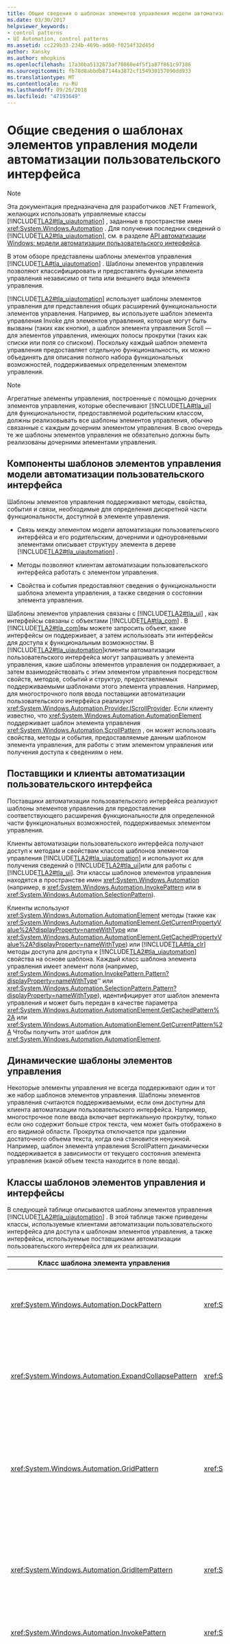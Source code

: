 ```yaml
---
title: Общие сведения о шаблонах элементов управления модели автоматизации пользовательского интерфейса
ms.date: 03/30/2017
helpviewer_keywords:
- control patterns
- UI Automation, control patterns
ms.assetid: cc229b33-234b-469b-ad60-f0254f32d45d
author: Xansky
ms.author: mhopkins
ms.openlocfilehash: 17a30ba5132673af70860e4f5f1a87f861c97386
ms.sourcegitcommit: fb78d8abbdb87144a3872cf154930157090dd933
ms.translationtype: MT
ms.contentlocale: ru-RU
ms.lasthandoff: 09/26/2018
ms.locfileid: "47193649"
---
```

# <a name="ui-automation-control-patterns-overview"></a>Общие сведения о шаблонах элементов управления модели автоматизации пользовательского интерфейса
> [!NOTE]
>  Эта документация предназначена для разработчиков .NET Framework, желающих использовать управляемые классы [!INCLUDE[TLA2#tla_uiautomation](../../../includes/tla2sharptla-uiautomation-md.md)] , заданные в пространстве имен <xref:System.Windows.Automation> . Для получения последних сведений о [!INCLUDE[TLA2#tla_uiautomation](../../../includes/tla2sharptla-uiautomation-md.md)], см. в разделе [API автоматизации Windows: модели автоматизации пользовательского интерфейса](https://go.microsoft.com/fwlink/?LinkID=156746).  
  
 В этом обзоре представлены шаблоны элементов управления [!INCLUDE[TLA#tla_uiautomation](../../../includes/tlasharptla-uiautomation-md.md)] . Шаблоны элементов управления позволяют классифицировать и предоставлять функции элемента управления независимо от типа или внешнего вида элемента управления.  
  
 [!INCLUDE[TLA2#tla_uiautomation](../../../includes/tla2sharptla-uiautomation-md.md)] использует шаблоны элементов управления для представления общих расширений функциональности элементов управления. Например, вы используете шаблон элемента управления Invoke для элементов управления, которые могут быть вызваны (таких как кнопки), а шаблон элемента управления Scroll — для элементов управления, имеющих полосы прокрутки (таких как списки или поля со списком). Поскольку каждый шаблон элемента управления предоставляет отдельную функциональность, их можно объединять для описания полного набора функциональных возможностей, поддерживаемых определенным элементом управления.  
  
> [!NOTE]
>  Агрегатные элементы управления, построенные с помощью дочерних элементов управления, которые обеспечивают [!INCLUDE[TLA#tla_ui](../../../includes/tlasharptla-ui-md.md)] для функциональности, предоставляемой родительским классом, должны реализовывать все шаблоны элементов управления, обычно связанные с каждым дочерним элементом управления. В свою очередь те же шаблоны элементов управления не обязательно должны быть реализованы дочерними элементами управления.  
  
<a name="uiautomation_control_pattern_includes"></a>   
## <a name="ui-automation-control-pattern-components"></a>Компоненты шаблонов элементов управления модели автоматизации пользовательского интерфейса  
 Шаблоны элементов управления поддерживают методы, свойства, события и связи, необходимые для определения дискретной части функциональности, доступной в элементе управления.  
  
-   Связь между элементом модели автоматизации пользовательского интерфейса и его родительским, дочерними и одноуровневыми элементами описывает структуру элемента в дереве [!INCLUDE[TLA2#tla_uiautomation](../../../includes/tla2sharptla-uiautomation-md.md)] .  
  
-   Методы позволяют клиентам автоматизации пользовательского интерфейса работать с элементом управления.  
  
-   Свойства и события предоставляют сведения о функциональности шаблона элемента управления, а также сведения о состоянии элемента управления.  
  
 Шаблоны элементов управления связаны с [!INCLUDE[TLA2#tla_ui](../../../includes/tla2sharptla-ui-md.md)] , как интерфейсы связаны с объектами [!INCLUDE[TLA#tla_com](../../../includes/tlasharptla-com-md.md)] . В [!INCLUDE[TLA2#tla_com](../../../includes/tla2sharptla-com-md.md)]вы можете запросить объект, какие интерфейсы он поддерживает, а затем использовать эти интерфейсы для доступа к функциональным возможностям. В [!INCLUDE[TLA2#tla_uiautomation](../../../includes/tla2sharptla-uiautomation-md.md)]клиенты автоматизации пользовательского интерфейса могут запрашивать у элемента управления, какие шаблоны элементов управления он поддерживает, а затем взаимодействовать с этим элементом управления посредством свойств, методов, событий и структур, предоставляемых поддерживаемыми шаблонами этого элемента управления. Например, для многострочного поля ввода поставщики автоматизации пользовательского интерфейса реализуют <xref:System.Windows.Automation.Provider.IScrollProvider>. Если клиенту известно, что <xref:System.Windows.Automation.AutomationElement> поддерживает шаблон элемента управления <xref:System.Windows.Automation.ScrollPattern> , он может использовать свойства, методы и события, предоставляемые данным шаблоном элемента управления, для работы с этим элементом управления или получения доступа к сведениям о нем.  
  
<a name="uiautomation_control_pattern_client_provider"></a>   
## <a name="ui-automation-providers-and-clients"></a>Поставщики и клиенты автоматизации пользовательского интерфейса  
 Поставщики автоматизации пользовательского интерфейса реализуют шаблоны элементов управления для предоставления соответствующего расширения функциональности для определенной части функциональных возможностей, поддерживаемых элементом управления.  
  
 Клиенты автоматизации пользовательского интерфейса получают доступ к методам и свойствам классов шаблонов элементов управления [!INCLUDE[TLA2#tla_uiautomation](../../../includes/tla2sharptla-uiautomation-md.md)] и используют их для получения сведений о [!INCLUDE[TLA2#tla_ui](../../../includes/tla2sharptla-ui-md.md)]или для работы с [!INCLUDE[TLA2#tla_ui](../../../includes/tla2sharptla-ui-md.md)]. Эти классы шаблонов элементов управления находятся в пространстве имен <xref:System.Windows.Automation> (например, в <xref:System.Windows.Automation.InvokePattern> или в <xref:System.Windows.Automation.SelectionPattern>).  
  
 Клиенты используют <xref:System.Windows.Automation.AutomationElement> методы (такие как <xref:System.Windows.Automation.AutomationElement.GetCurrentPropertyValue%2A?displayProperty=nameWithType> или <xref:System.Windows.Automation.AutomationElement.GetCachedPropertyValue%2A?displayProperty=nameWithType>) или [!INCLUDE[TLA#tla_clr](../../../includes/tlasharptla-clr-md.md)] методы доступа для доступа к [!INCLUDE[TLA2#tla_uiautomation](../../../includes/tla2sharptla-uiautomation-md.md)] свойства на основе шаблона. Каждый класс шаблона элемента управления имеет элемент поля (например, <xref:System.Windows.Automation.InvokePattern.Pattern?displayProperty=nameWithType>'' или <xref:System.Windows.Automation.SelectionPattern.Pattern?displayProperty=nameWithType>), идентифицирует этот шаблон элемента управления и может быть передан в качестве параметра <xref:System.Windows.Automation.AutomationElement.GetCachedPattern%2A> или <xref:System.Windows.Automation.AutomationElement.GetCurrentPattern%2A> Чтобы получить этот шаблон для <xref:System.Windows.Automation.AutomationElement>.  
  
<a name="uiautomation_control_patterns_dynamic"></a>   
## <a name="dynamic-control-patterns"></a>Динамические шаблоны элементов управления  
 Некоторые элементы управления не всегда поддерживают один и тот же набор шаблонов элементов управления. Шаблоны элементов управления считаются поддерживаемыми, если они доступны для клиента автоматизации пользовательского интерфейса. Например, многострочное поле ввода включает вертикальную прокрутку, только если оно содержит больше строк текста, чем может быть отображено в его видимой области. Прокрутка отключается при удалении достаточного объема текста, когда она становится ненужной. Например, шаблон элемента управления ScrollPattern динамически поддерживается в зависимости от текущего состояния элемента управления (какой объем текста находится в поле ввода).  
  
<a name="Control_Pattern_Classes_and_Interfaces"></a>   
## <a name="control-pattern-classes-and-interfaces"></a>Классы шаблонов элементов управления и интерфейсы  
 В следующей таблице описываются шаблоны элементов управления [!INCLUDE[TLA2#tla_uiautomation](../../../includes/tla2sharptla-uiautomation-md.md)] . В этой таблице также приведены классы, используемые клиентами автоматизации пользовательского интерфейса для доступа к шаблонам элементов управления, а также интерфейсы, используемые поставщиками автоматизации пользовательского интерфейса для их реализации.  
  
|Класс шаблона элемента управления|Интерфейс поставщика|Описание|  
|---------------------------|------------------------|-----------------|  
|<xref:System.Windows.Automation.DockPattern>|<xref:System.Windows.Automation.Provider.IDockProvider>|Используется для элементов управления, которые могут быть закреплены в контейнере закрепления. Например, это могут быть панели инструментов или палитры инструментов.|  
|<xref:System.Windows.Automation.ExpandCollapsePattern>|<xref:System.Windows.Automation.Provider.IExpandCollapseProvider>|Используется для элементов управления, которые можно разворачивать и сворачивать. Например, это могут быть пункты меню в приложении, такие как меню **Файл** .|  
|<xref:System.Windows.Automation.GridPattern>|<xref:System.Windows.Automation.Provider.IGridProvider>|Используется для элементов управления, которые поддерживают функциональные возможности сетки, такие как изменение размера и перемещение в указанную ячейку. Например, это могут быть простые таблицы без заголовков в [!INCLUDE[TLA#tla_word](../../../includes/tlasharptla-word-md.md)]или представление с крупными значками в проводнике.|  
|<xref:System.Windows.Automation.GridItemPattern>|<xref:System.Windows.Automation.Provider.IGridItemProvider>|Используется для элементов управления, имеющих ячейки в сетках. Отдельные ячейки должны поддерживать шаблон GridItem. Например, это может быть каждая ячейка в подробном представлении [!INCLUDE[TLA#tla_winexpl](../../../includes/tlasharptla-winexpl-md.md)] .|  
|<xref:System.Windows.Automation.InvokePattern>|<xref:System.Windows.Automation.Provider.IInvokeProvider>|Используется для элементов управления, которые могут быть вызваны, таких как кнопки.|  
|<xref:System.Windows.Automation.MultipleViewPattern>|<xref:System.Windows.Automation.Provider.IMultipleViewProvider>|Используется для элементов управления, которые могут переключаться между несколькими представлениями одного и того же набора сведений, данных или дочерних элементов. Например, это может быть элемент управления представления списка, где данные доступны в виде эскизов, плиток, значков, списка или подробных представлений.|  
|<xref:System.Windows.Automation.RangeValuePattern>|<xref:System.Windows.Automation.Provider.IRangeValueProvider>|Используется для элементов управления, имеющих диапазон значений, которые могут быть применены к элементу управления. Например, элемент управления "Счетчик", содержащий годы, может иметь диапазон от 1900 до 2010, а другой элемент управления "Счетчик", представляющий месяцы, имеет диапазон от 1 до 12.|  
|<xref:System.Windows.Automation.ScrollPattern>|<xref:System.Windows.Automation.Provider.IScrollProvider>|Используется для элементов управления, которые поддерживают прокрутку. Например, это может быть элемент управления, имеющий полосы прокрутки, которые активны, когда сведений больше, чем может быть отображено в видимой области элемента управления.|  
|<xref:System.Windows.Automation.ScrollItemPattern>|<xref:System.Windows.Automation.Provider.IScrollItemProvider>|Используется для элементов управления, имеющих отдельные элементы в прокручиваемом списке. Например, это может быть элемент управления с отдельными элементами в прокручиваемом списке, такой как элемент управления "Поле со списком".|  
|<xref:System.Windows.Automation.SelectionPattern>|<xref:System.Windows.Automation.Provider.ISelectionProvider>|Используется для элементов управления контейнера выделения. Например, это могут быть списки и поля со списком.|  
|<xref:System.Windows.Automation.SelectionItemPattern>|<xref:System.Windows.Automation.Provider.ISelectionItemProvider>|Используется для отдельных элементов в элементах управления контейнера выделения, таких как списки и поля со списком.|  
|<xref:System.Windows.Automation.TablePattern>|<xref:System.Windows.Automation.Provider.ITableProvider>|Используется для элементов управления, имеющих сетку и сведения заголовка. Например, это могут быть листы [!INCLUDE[TLA#tla_xl](../../../includes/tlasharptla-xl-md.md)] .|  
|<xref:System.Windows.Automation.TableItemPattern>|<xref:System.Windows.Automation.Provider.ITableItemProvider>|Используется для элементов в таблице.|  
|<xref:System.Windows.Automation.TextPattern>|<xref:System.Windows.Automation.Provider.ITextProvider>|Используется для элементов управления "Поле ввода" и документов, которые предоставляют текстовую информацию.|  
|<xref:System.Windows.Automation.TogglePattern>|<xref:System.Windows.Automation.Provider.IToggleProvider>|Используется для элементов управления, в которых можно переключать состояние. Например, это могут быть флажки и элементы меню с флажками.|  
|<xref:System.Windows.Automation.TransformPattern>|<xref:System.Windows.Automation.Provider.ITransformProvider>|Используется для элементов управления с возможностью изменения размера, перемещения и вращения. Обычно шаблон элемента управления Transform используется в конструкторах, формах, графических редакторах и графических приложениях.|  
|<xref:System.Windows.Automation.ValuePattern>|<xref:System.Windows.Automation.Provider.IValueProvider>|Позволяет клиентам получать или задавать значения для элементов управления, которые не поддерживают диапазон значений. Например, это может быть элемент управления "Выбор даты и времени".|  
|<xref:System.Windows.Automation.WindowPattern>|<xref:System.Windows.Automation.Provider.IWindowProvider>|Предоставляет сведения, относящиеся к окнам, фундаментальному понятию в операционной системе [!INCLUDE[TLA#tla_win](../../../includes/tlasharptla-win-md.md)] . Примеры элементов управления "Окно" — это окна верхнего уровня приложений ([!INCLUDE[TLA#tla_word](../../../includes/tlasharptla-word-md.md)], [!INCLUDE[TLA#tla_winexpl](../../../includes/tlasharptla-winexpl-md.md)]и т. д.), дочерние окна [!INCLUDE[TLA#tla_mdi](../../../includes/tlasharptla-mdi-md.md)] и диалоговые окна.|  
  
## <a name="see-also"></a>См. также  
 [Шаблоны элементов управления модели автоматизации пользовательского интерфейса для клиентов](../../../docs/framework/ui-automation/ui-automation-control-patterns-for-clients.md)  
 [Сопоставление шаблона элемента управления для клиентов автоматизации пользовательского интерфейса](../../../docs/framework/ui-automation/control-pattern-mapping-for-ui-automation-clients.md)  
 [Общие сведения о модели автоматизации пользовательского интерфейса](../../../docs/framework/ui-automation/ui-automation-overview.md)  
 [Свойства автоматизации пользовательского интерфейса для клиентов](../../../docs/framework/ui-automation/ui-automation-properties-for-clients.md)  
 [События модели автоматизации пользовательского интерфейса для клиентов](../../../docs/framework/ui-automation/ui-automation-events-for-clients.md)
